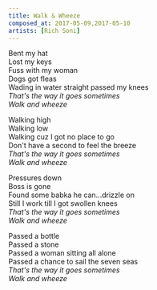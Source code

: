 ```yaml
---
title: Walk & Wheeze
composed_at: 2017-05-09,2017-05-10
artists: [Rich Soni]
---
```


Bent my hat  
Lost my keys  
Fuss with my woman  
Dogs got fleas  
Wading in water straight passed my knees  
*That's the way it goes sometimes*  
*Walk and wheeze*  

Walking high  
Walking low  
Walking cuz I got no place to go  
Don't have a second to feel the breeze  
*That's the way it goes sometimes*  
*Walk and wheeze*  

Pressures down  
Boss is gone  
Found some babka he can...drizzle on  
Still I work till I got swollen knees  
*That's the way it goes sometimes*  
*Walk and wheeze*  

Passed a bottle  
Passed a stone  
Passed a woman sitting all alone  
Passed a chance to sail the seven seas  
*That's the way it goes sometimes*  
*Walk and wheeze*  
